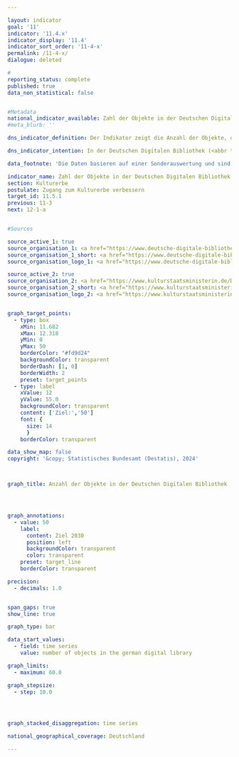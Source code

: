 ```yaml
---

layout: indicator        
goal: '11'        
indicator: '11.4.x'        
indicator_display: '11.4'        
indicator_sort_order: '11-4-x'        
permalink: /11-4-x/        
dialogue: deleted

#
reporting_status: complete        
published: true        
data_non_statistical: false        


#Metadata        
national_indicator_available: Zahl der Objekte in der Deutschen Digitalen Bibliothek   
#meta_blurb: ''     

dns_indicator_definition: Der Indikator zeigt die Anzahl der Objekte, die in der Deutschen Digitalen Bibliothek (<abbr title="Deutsche Digitale Bibliothek" tabindex="0">DDB</abbr>) vernetzt sind.        

dns_indicator_intention: In der Deutschen Digitalen Bibliothek (<abbr title="Deutsche Digitale Bibliothek" tabindex="0">DDB</abbr>) werden die digitalen Angebote der deutschen Kultur- und Wissenseinrichtungen zentral miteinander vernetzt und online zugänglich gemacht. Die Deutsche Digitale Bibliothek eröffnet dadurch Wissenschaft und kulturinteressierten Nutzerinnen und Nutzern gleichermaßen einen zeitgemäßen und niederschwelligen Zugang. Der Indikator ist somit Gradmesser für die digitale Zugänglichmachung des Kultur- und Wissenserbes in Deutschland. Ziel ist es, die Anzahl der in der Deutschen Digitalen Bibliothek verzeichneten Objekte bis 2030&nbsp;auf 50&nbsp;Millionen zu steigern.        

data_footnote: 'Die Daten basieren auf einer Sonderauswertung und sind nicht öffentlich zugänglich.'  

indicator_name: Zahl der Objekte in der Deutschen Digitalen Bibliothek        
section: Kulturerbe        
postulate: Zugang zum Kulturerbe verbessern        
target_id: 11.5.1        
previous: 11-3        
next: 12-1-a        


#Sources        

source_active_1: true
source_organisation_1: <a href="https://www.deutsche-digitale-bibliothek.de/" target="_blank" onclick="return confirm_alert('der deutschen digitalen Bibliothek', 'De')">Deutsche Digitale Bibliothek</a>
source_organisation_1_short: <a href="https://www.deutsche-digitale-bibliothek.de/" target="_blank" onclick="return confirm_alert('der deutschen digitalen Bibliothek', 'De')">Deutsche Digitale Bibliothek</a>
source_organisation_logo_1: <a href="https://www.deutsche-digitale-bibliothek.de/" target="_blank" onclick="return confirm_alert('der deutschen digitalen Bibliothek', 'De')"><img src="https://dns-indikatoren.de/public/OrgImgDe/ddb.png" alt="Deutsche Digitale Bibliothek" title=" Klicken Sie hier um zur Homepage der Organisation Deutsche Digitale Bibliothek zu gelangen." style="height:60px; width:148px; border:transparent"/></a>

source_active_2: true
source_organisation_2: <a href="https://www.kulturstaatsministerin.de/DE/startseite/startseite_node.html" target="_blank" onclick="return confirm_alert('der Beauftragten der Bundesregierung für Kultur und Medien', 'De')">Beauftragte der Bundesregierung für Kultur und Medien</a>
source_organisation_2_short: <a href="https://www.kulturstaatsministerin.de/DE/startseite/startseite_node.html" target="_blank" onclick="return confirm_alert('der Beauftragten der Bundesregierung für Kultur und Medien', 'De')">Beauftragte der Bundesregierung für Kultur und Medien</a>
source_organisation_logo_2: <a href="https://www.kulturstaatsministerin.de/DE/startseite/startseite_node.html" target="_blank" onclick="return confirm_alert('der Beauftragten der Bundesregierung für Kultur und Medien', 'De')"><img src="https://dnsTestEnvironment.github.io/dns-indicators/public/OrgImgDe/bkm.png" alt="Beauftragte der Bundesregierung für Kultur und Medien" title=" Klicken Sie hier um zur Homepage der Organisation Beauftragte der Bundesregierung für Kultur und Medien zu gelangen." style="height:60px; width:148px; border:transparent"/></a>


graph_target_points:
  - type: box
    xMin: 11.682
    xMax: 12.318
    yMin: 0
    yMax: 50
    borderColor: "#fd9d24"
    backgroundColor: transparent
    borderDash: [1, 0]
    borderWidth: 2
    preset: target_points
  - type: label
    xValue: 12
    yValue: 55.0
    backgroundColor: transparent
    content: ['Ziel:','50']
    font: {
      size: 14
      }
    borderColor: transparent        

data_show_map: false        
copyright: '&copy; Statistisches Bundesamt (Destatis), 2024'        



graph_title: Anzahl der Objekte in der Deutschen Digitalen Bibliothek        




graph_annotations:
  - value: 50
    label:
      content: Ziel 2030
      position: left
      backgroundColor: transparent
      color: transparent
    preset: target_line
    borderColor: transparent        

precision:
  - decimals: 1.0


span_gaps: true        
show_line: true        

graph_type: bar        

data_start_values:
  - field: time series
    value: number of objects in the german digital library        

graph_limits:
  - maximum: 60.0        

graph_stepsize:
  - step: 10.0




graph_stacked_disaggregation: time series                

national_geographical_coverage: Deutschland        

---
```

